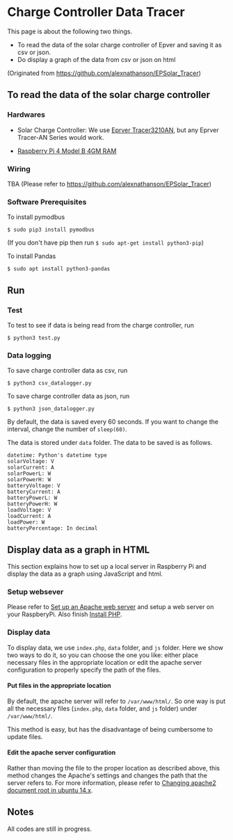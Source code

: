 # Charge Controller Data Tracer
This page is about the following two things.
- To read the data of the solar charge controller of Epver and saving it as csv or json.
- Do display a graph of the data from csv or json on html

(Originated from https://github.com/alexnathanson/EPSolar_Tracer)

## To read the data of the solar charge controller
### Hardwares
- Solar Charge Controller: We use [Eprver Tracer3210AN](https://www.epsolarpv.com/product/3.html), but any Eprver Tracer-AN Series would work.

- [Raspberry Pi 4 Model B 4GM RAM](https://www.raspberrypi.org/products/raspberry-pi-4-model-b/)

### Wiring
TBA (Please refer to https://github.com/alexnathanson/EPSolar_Tracer)

### Software Prerequisites
To install pymodbus

```
$ sudo pip3 install pymodbus
```
(If you don't have pip then run `$ sudo apt-get install python3-pip`)

To install Pandas

```
$ sudo apt install python3-pandas
```

## Run
### Test
To test to see if data is being read from the charge controller, run 

```
$ python3 test.py
```

### Data logging
To save charge controller data as csv, run

```
$ python3 csv_datalogger.py
```

To save charge controller data as json, run

```
$ python3 json_datalogger.py
```

By default, the data is saved every 60 seconds. If you want to change the interval, change the number of `sleep(60)`.

The data is stored under `data` folder. The data to be saved is as follows.

```
datetime: Python's datetime type
solarVoltage: V
solarCurrent: A
solarPowerL: W
solarPowerH: W
batteryVoltage: V
batteryCurrent: A
batteryPowerL: W
batteryPowerH: W
loadVoltage: V
loadCurrent: A
loadPower: W
batteryPercentage: In decimal
```

## Display data as a graph in HTML
This section explains how to set up a local server in Raspberry Pi and display the data as a graph using JavaScript and html.

### Setup websever
Please refer to [Set up an Apache web server](https://projects.raspberrypi.org/en/projects/lamp-web-server-with-wordpress/2) and setup a web server on your RaspberyPi. Also finish [Install PHP](https://projects.raspberrypi.org/en/projects/lamp-web-server-with-wordpress/3).

### Display data
To display data, we use `index.php`, `data` folder, and `js` folder. Here we show two ways to do it, so you can choose the one you like: either place necessary files in the appropriate location or edit the apache server configuration to properly specify the path of the files.

#### Put files in the appropriate location
By default, the apache server will refer to `/var/www/html/`. So one way is put all the necessary files (`index.php`, `data` folder, and `js` folder) under `/var/www/html/`.

This method is easy, but has the disadvantage of being cumbersome to update files.

#### Edit the apache server configuration
Rather than moving the file to the proper location as described above, this method changes the Apache's settings and changes the path that the server refers to. For more information, please refer to [Changing apache2 document root in ubuntu 14.x](https://julienrenaux.fr/2015/04/06/changing-apache2-document-root-in-ubuntu-14-x/).

## Notes
All codes are still in progress.
